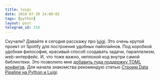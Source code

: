```yaml
---
title: luigi
date: 2018-07-30 14:00:02
tags: [python]
layout: post
telegram_id: 216
---
```


Скучали? Давайте я сегодня расскажу про [luigi](https://github.com/spotify/luigi). Это очень крутой проект от Spotify для построения удобных пайплайнов. Под коробкой удобная философия, красивый способ создавать задачи, параллелизм, web-интерфейс. И, что тоже важно, неплохой код внутри самой библиотеки. Это позволило мне [добавить туда поддержку TOML конфигов](https://github.com/spotify/luigi/pull/2457). Для начала знакомства рекомендую статью [Строим Data Pipeline на Python и Luigi](https://khashtamov.com/ru/data-pipeline-luigi-python/).

